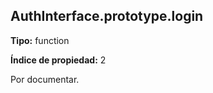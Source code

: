 ## AuthInterface.prototype.login

**Tipo:** function

**Índice de propiedad:** 2

Por documentar.




